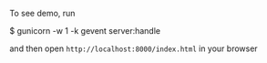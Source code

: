 To see demo, run

$ gunicorn -w 1 -k gevent server:handle

and then open `http://localhost:8000/index.html` in your browser

